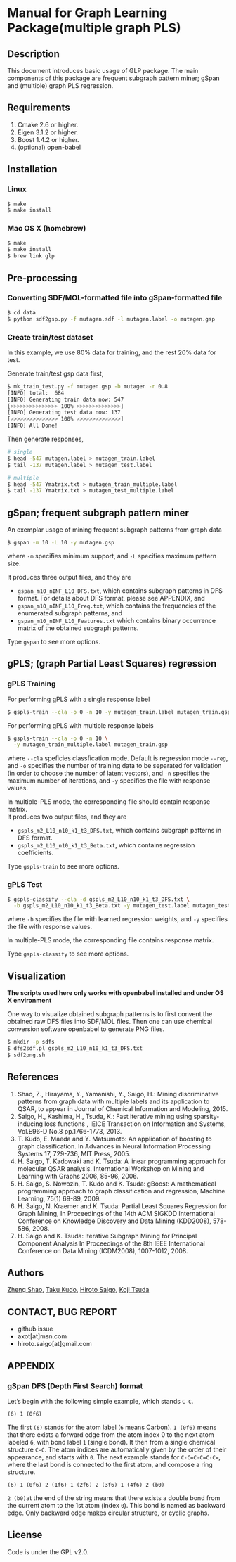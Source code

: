 # Manual for Graph Learning Package(multiple graph PLS)

## Description
This document introduces basic usage of GLP package. The main components of this package are frequent subgraph pattern miner; gSpan and (multiple) graph PLS regression.

## Requirements
1. Cmake 2.6 or higher.  
2. Eigen 3.1.2 or higher.  
3. Boost 1.4.2 or higher.  
4. (optional) open-babel

## Installation
### Linux
```bash
$ make  
$ make install
```

### Mac OS X (homebrew)
```bash
$ make  
$ make install
$ brew link glp
```

## Pre-processing
### Converting SDF/MOL-formatted file into gSpan-formatted file

```bash
$ cd data
$ python sdf2gsp.py -f mutagen.sdf -l mutagen.label -o mutagen.gsp
```

### Create train/test dataset
In this example, we use 80% data for training, and the rest 20% data for test.

Generate train/test gsp data first,

```bash
$ mk_train_test.py -f mutagen.gsp -b mutagen -r 0.8
[INFO] total:  684
[INFO] Generating train data now: 547
[>>>>>>>>>>>>>>> 100% >>>>>>>>>>>>>>]
[INFO] Generating test data now: 137
[>>>>>>>>>>>>>>> 100% >>>>>>>>>>>>>>]
[INFO] All Done!
```

Then generate responses,

```bash
# single
$ head -547 mutagen.label > mutagen_train.label
$ tail -137 mutagen.label > mutagen_test.label

# multiple
$ head -547 Ymatrix.txt > mutagen_train_multiple.label
$ tail -137 Ymatrix.txt > mutagen_test_multiple.label
```

## gSpan; frequent subgraph pattern miner

An exemplar usage of mining frequent subgraph patterns from graph data

```bash
$ gspan -m 10 -L 10 -y mutagen.gsp
```
where `-m` specifies minimum support, and `-L` specifies maximum pattern size.

It produces three output files, and they are

- `gspan_m10_nINF_L10_DFS.txt`, which contains subgraph patterns in DFS format. For details about DFS format, please see APPENDIX, and     
- `gspan_m10_nINF_L10_Freq.txt`, which contains the frequencies of the enumerated subgraph patterns, and
- `gspan_m10_nINF_L10_Features.txt` which contains binary occurrence matrix of the obtained subgraph patterns.

Type `gspan` to see more options.

## gPLS; (graph Partial Least Squares) regression
### gPLS Training

For performing gPLS with a single response label

```bash
$ gspls-train --cla -o 0 -n 10 -y mutagen_train.label mutagen_train.gsp
```

For performing gPLS with multiple response labels

```bash
$ gspls-train --cla -o 0 -n 10 \
  -y mutagen_train_multiple.label mutagen_train.gsp
```

where `--cla` speficies classfication mode. Default is regression mode `--reg`, and `-o` specifies the number of training data to be separated for validation (in order to choose the number of latent vectors), and `-n` specifies the maximum number of iterations,
and `-y` specifies the file with response values.


In multiple-PLS mode, the corresponding file should contain response matrix.  
It produces two output files, and they are

- `gspls_m2_L10_n10_k1_t3_DFS.txt`, which contains subgraph patterns in DFS format.
- `gspls_m2_L10_n10_k1_t3_Beta.txt`, which contains regression coefficients.

Type `gspls-train` to see more options.

### gPLS Test

```bash
$ gspls-classify --cla -d gspls_m2_L10_n10_k1_t3_DFS.txt \
  -b gspls_m2_L10_n10_k1_t3_Beta.txt -y mutagen_test.label mutagen_test.gsp
```
where `-b` specifies the file with learned regression weights, and
`-y` specifies the file with response values.

In multiple-PLS mode, the corresponding file contains response matrix.

Type `gspls-classify` to see more options.

## Visualization
__The scripts used here only works with openbabel installed and under OS X environment__

One way to visualize obtained subgraph patterns is to first convent the obtained raw DFS files into SDF/MOL files. Then one can use chemical conversion software openbabel to generate PNG files.

```bash
$ mkdir -p sdfs
$ dfs2sdf.pl gspls_m2_L10_n10_k1_t3_DFS.txt
$ sdf2png.sh
```

## References
1. Shao, Z., Hirayama, Y., Yamanishi, Y., Saigo, H.: Mining discriminative patterns from graph data with multiple labels and its application to QSAR, to appear in Journal of Chemical Information and Modeling, 2015.
2. Saigo, H., Kashima, H., Tsuda, K.: Fast iterative mining using sparsity-inducing loss functions , IEICE Transaction on Information and Systems, Vol.E96-D No.8 pp.1766-1773, 2013.
3. T\. Kudo, E. Maeda and Y. Matsumoto: An application of boosting to graph classification. In Advances in Neural Information Processing Systems 17, 729-736, MIT Press, 2005.
4. H\. Saigo, T. Kadowaki and K. Tsuda: A linear programming approach for molecular QSAR analysis. International Workshop on Mining and Learning with Graphs 2006, 85-96, 2006.
5. H\. Saigo, S. Nowozin, T. Kudo and K. Tsuda: gBoost: A mathematical programming approach to graph classification and regression, Machine Learning, 75(1) 69-89, 2009.
6. H\. Saigo, N. Kraemer and K. Tsuda: Partial Least Squares Regression for Graph Mining, In Proceedings of the 14th ACM SIGKDD International Conference on Knowledge Discovery and Data Mining (KDD2008), 578-586, 2008.
7. H\. Saigo and K. Tsuda: Iterative Subgraph Mining for Principal Component Analysis In Proceedings of the 8th IEEE International Conference on Data Mining (ICDM2008), 1007-1012, 2008.

## Authors
[Zheng Shao](https://github.com/axot/), [Taku Kudo](http://chasen.org/~taku/index.html.en), [Hiroto Saigo](http://www.bio.kyutech.ac.jp/~saigo/), [Koji Tsuda](http://tsudalab.org/en/member/koji_tsuda/)

## CONTACT, BUG REPORT
- github issue
- axot[at]msn.com
- hiroto.saigo[at]gmail.com

## APPENDIX
### gSpan DFS (Depth First Search) format
Let’s begin with the following simple example, which stands `C-C`.

`(6) 1 (0f6)`

The first `(6)` stands for the atom label (`6` means Carbon). `1 (0f6)` means that there exists a forward edge from the atom index 0 to the next atom labeled `6`, with bond label `1` (single bond). It then from a single chemical structure `C-C`. The atom indices are automatically given by the order of their appearance, and starts with `0`.
The next example stands for `C-C=C-C=C-C=`, where the last bond is connected to the first atom, and compose a ring structure.

`(6) 1 (0f6) 2 (1f6) 1 (2f6) 2 (3f6) 1 (4f6) 2 (b0)`

`2 (b0)`at the end of the string means that there exists a double bond from the current atom to the 1st atom (index `0`). This bond is named as backward edge. Only backward edge makes circular structure, or cyclic graphs.

## License
Code is under the GPL v2.0.
